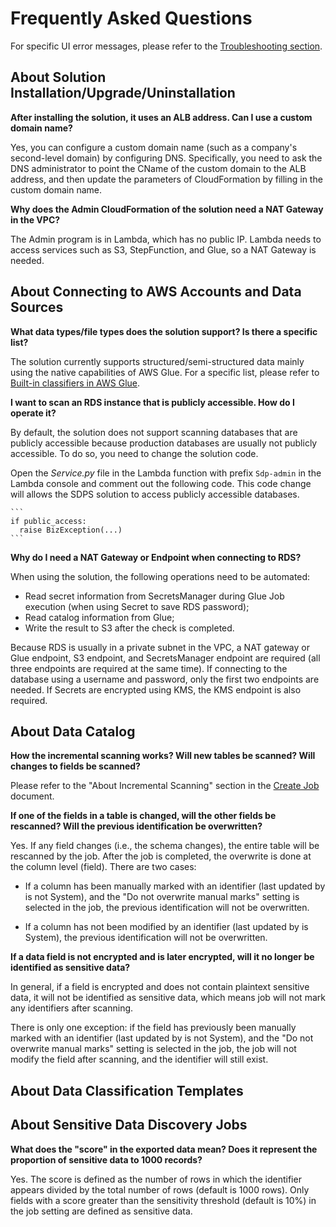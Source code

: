 # Frequently Asked Questions

For specific UI error messages, please refer to the [Troubleshooting section](troubleshooting.md).

## About Solution Installation/Upgrade/Uninstallation
**After installing the solution, it uses an ALB address. Can I use a custom domain name?**

Yes, you can configure a custom domain name (such as a company's second-level domain) by configuring DNS. Specifically, you need to ask the DNS administrator to point the CName of the custom domain to the ALB address, and then update the parameters of CloudFormation by filling in the custom domain name.

**Why does the Admin CloudFormation of the solution need a NAT Gateway in the VPC?**

The Admin program is in Lambda, which has no public IP. Lambda needs to access services such as S3, StepFunction, and Glue, so a NAT Gateway is needed.

## About Connecting to AWS Accounts and Data Sources
**What data types/file types does the solution support? Is there a specific list?**

The solution currently supports structured/semi-structured data mainly using the native capabilities of AWS Glue. For a specific list, please refer to [Built-in classifiers in AWS Glue](https://docs.aws.amazon.com/glue/latest/dg/add-classifier.html).

**I want to scan an RDS instance that is publicly accessible. How do I operate it?**

By default, the solution does not support scanning databases that are publicly accessible because production databases are usually not publicly accessible. To do so, you need to change the solution code. 

Open the *Service.py* file in the Lambda function with prefix `Sdp-admin` in the Lambda console and comment out the following code. This code change will allows the SDPS solution to access publicly accessible databases.

    ```
    if public_access:
      raise BizException(...)
    ```

**Why do I need a NAT Gateway or Endpoint when connecting to RDS?**

When using the solution, the following operations need to be automated:

- Read secret information from SecretsManager during Glue Job execution (when using Secret to save RDS password);
- Read catalog information from Glue;
- Write the result to S3 after the check is completed.

Because RDS is usually in a private subnet in the VPC, a NAT gateway or Glue endpoint, S3 endpoint, and SecretsManager endpoint are required (all three endpoints are required at the same time). If connecting to the database using a username and password, only the first two endpoints are needed. If Secrets are encrypted using KMS, the KMS endpoint is also required.

## About Data Catalog
**How the incremental scanning works? Will new tables be scanned? Will changes to fields be scanned?**

Please refer to the "About Incremental Scanning" section in the [Create Job](user-guide/discovery-job-create.md) document.

**If one of the fields in a table is changed, will the other fields be rescanned? Will the previous identification be overwritten?**

Yes. If any field changes (i.e., the schema changes), the entire table will be rescanned by the job. After the job is completed, the overwrite is done at the column level (field). There are two cases:

- If a column has been manually marked with an identifier (last updated by is not System), and the "Do not overwrite manual marks" setting is selected in the job, the previous identification will not be overwritten.

- If a column has not been modified by an identifier (last updated by is System), the previous identification will not be overwritten.

**If a data field is not encrypted and is later encrypted, will it no longer be identified as sensitive data?**

In general, if a field is encrypted and does not contain plaintext sensitive data, it will not be identified as sensitive data, which means job will not mark any identifiers after scanning. 

There is only one exception: if the field has previously been manually marked with an identifier (last updated by is not System), and the "Do not overwrite manual marks" setting is selected in the job, the job will not modify the field after scanning, and the identifier will still exist.

## About Data Classification Templates


## About Sensitive Data Discovery Jobs
**What does the "score" in the exported data mean? Does it represent the proportion of sensitive data to 1000 records?**

Yes. The score is defined as the number of rows in which the identifier appears divided by the total number of rows (default is 1000 rows). Only fields with a score greater than the sensitivity threshold (default is 10%) in the job setting are defined as sensitive data.